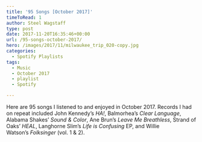 ```yaml
---
title: '95 Songs [October 2017]'
timeToRead: 1 
author: Steel Wagstaff
type: post
date: 2017-11-20T16:35:46+00:00
url: /95-songs-october-2017/
hero: /images/2017/11/milwaukee_trip_020-copy.jpg
categories:
  - Spotify Playlists
tags:
  - Music
  - October 2017
  - playlist
  - Spotify

---
```

Here are 95 songs I listened to and enjoyed in October 2017. Records I had on repeat included John Kennedy&#8217;s _HA!_, Balmorhea&#8217;s _Clear Language_, Alabama Shakes&#8217; _Sound & Color_, Ane Brun&#8217;s _Leave Me Breathless_, Strand of Oaks&#8217; _HEAL_, Langhorne Slim&#8217;s _Life is Confusing_ EP, and Willie Watson&#8217;s _Folksinger_ (vol. 1 & 2).



&nbsp;
